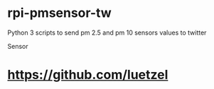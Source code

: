 # rpi-pmsensor-tw
Python 3 scripts to send pm 2.5 and pm 10 sensors values to twitter


Sensor
#  https://github.com/luetzel
